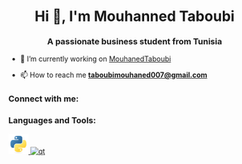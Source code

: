 <h1 align="center">Hi 👋, I'm Mouhanned Taboubi</h1>
<h3 align="center">A passionate business student from Tunisia</h3>

- 🔭 I’m currently working on [MouhanedTaboubi](https://github.com/MouhannedTaboubi/MouhanedTaboubi.git)

- 📫 How to reach me **taboubimouhaned007@gmail.com**

<h3 align="left">Connect with me:</h3>
<p align="left">
</p>

<h3 align="left">Languages and Tools:</h3>
<p align="left"> <a href="https://www.python.org" target="_blank" rel="noreferrer"> <img src="https://raw.githubusercontent.com/devicons/devicon/master/icons/python/python-original.svg" alt="python" width="40" height="40"/> </a> <a href="https://www.qt.io/" target="_blank" rel="noreferrer"> <img src="https://upload.wikimedia.org/wikipedia/commons/0/0b/Qt_logo_2016.svg" alt="qt" width="40" height="40"/> </a> </p>
